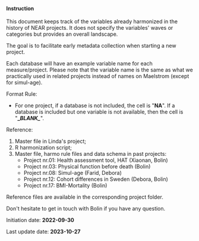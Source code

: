 #### Instruction

This document keeps track of the variables already harmonized in the history of NEAR projects. It does not specify the variables' waves or categories but provides an overall landscape.

The goal is to facilitate early metadata collection when starting a new project.

Each database will have an example variable name for each measure/project. Please note that the variable name is the same as what we practically used in related projects instead of names on Maelstrom (except for simul-age). 

Format Rule:

* For one project, if a database is not included, the cell is "**NA**". If a database is included but one variable is not available, then the cell is "**\__BLANK\__**".

Reference:
1. Master file in Linda's project;
2. R harmonization script;
3. Master file, harmo rule files and data schema in past projects:
    * Project nr.01: Health assessment tool, HAT (Xiaonan, Bolin)
    * Project nr.03: Physical function before death (Bolin)
    * Project nr.08: Simul-age (Farid, Debora)
    * Project nr.12: Cohort differences in Sweden (Debora, Bolin)
    * Project nr.17: BMI-Mortality (Bolin)
    
Reference files are available in the corresponding project folder.

Don't hesitate to get in touch with Bolin if you have any question.

Initiation date: **2022-09-30**

Last update date:	**2023-10-27**
